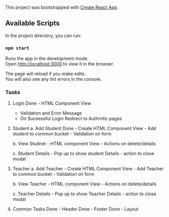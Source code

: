 This project was bootstrapped with [Create React App](https://github.com/facebook/create-react-app).

## Available Scripts

In the project directory, you can run:

### `npm start`

Runs the app in the development mode.<br>
Open [http://localhost:3000](http://localhost:3000) to view it in the browser.

The page will reload if you make edits.<br>
You will also see any lint errors in the console.

### Tasks

1. Login 
    Done - HTML Component View
    - Validation and Error Message
    - On Suceessful Login Redirect to Authrntic pages
    
2. Student
    a. Add Student
        Done - Create HTML Component View
        - Add student to common bucket
        - Validation on form

    b. View Studnet
        - HTML component View
        - Actions on delete/details
   
    c. Student Details
        - Pop up to show student Details
        - action to close modal


3. Teacher
    a. Add Teacher
        - Create HTML Component View
        - Add Teacher to common bucket
        - Validation on form

    b. View Teacher
        - HTML component View
        - Actions on delete/details
   
   c. Teacher Details
        - Pop up to show Teacher Details
        - action to close modal

4. Common Tasks
    Done - Header
    Done - Footer
    Done - Layout 
